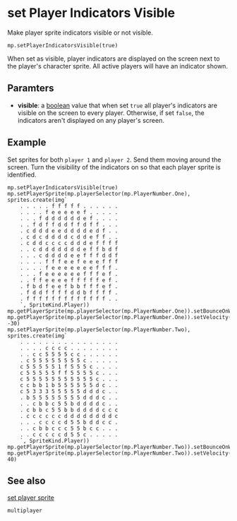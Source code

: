 # set Player Indicators Visible

Make player sprite indicators visible or not visible.

```sig
mp.setPlayerIndicatorsVisible(true)
```

When set as visible, player indicators are displayed on the screen next to the player's character sprite. All active players will have an indicator shown.

## Paramters

* **visible**: a [boolean](/types/boolean) value that when set `true` all player's indicators are visible on the screen to every player. Otherwise, if set `false`, the indicators aren't displayed on any player's screen.

## Example

Set sprites for both `player 1` and `player 2`. Send them moving around the screen. Turn the visibility of the indicators on so that each player sprite is identified.

```blocks
mp.setPlayerIndicatorsVisible(true)
mp.setPlayerSprite(mp.playerSelector(mp.PlayerNumber.One), sprites.create(img`
    . . . . . f f f f f . . . . . . 
    . . . . f e e e e e f . . . . . 
    . . . f d d d d d d e f . . . . 
    . . f d f f d d f f d f f . . . 
    . c d d d e e d d d d e d f . . 
    . c d c d d d d c d d e f f . . 
    . c d d c c c c d d d e f f f f 
    . . c d d d d d d d e f f b d f 
    . . . c d d d d e e f f f d d f 
    . . . . f f f e e f e e e f f f 
    . . . . f e e e e e e e f f f . 
    . . . f e e e e e e f f f e f . 
    . . f f e e e e f f f f f e f . 
    . f b d f e e f b b f f f e f . 
    . f d d f f f f d d b f f f f . 
    . f f f f f f f f f f f f f . . 
    `, SpriteKind.Player))
mp.getPlayerSprite(mp.playerSelector(mp.PlayerNumber.One)).setBounceOnWall(true)
mp.getPlayerSprite(mp.playerSelector(mp.PlayerNumber.One)).setVelocity(40, -30)
mp.setPlayerSprite(mp.playerSelector(mp.PlayerNumber.Two), sprites.create(img`
    . . . . . . . . . . . . . . . . 
    . . . . c c c c . . . . . . . . 
    . . c c 5 5 5 5 c c . . . . . . 
    . c 5 5 5 5 5 5 5 5 c . . . . . 
    c 5 5 5 5 5 1 f 5 5 5 c . . . . 
    c 5 5 5 5 5 f f 5 5 5 5 c . . . 
    c 5 5 5 5 5 5 5 5 5 5 5 c . . . 
    c c b b 1 b 5 5 5 5 5 5 d c . . 
    c 5 3 3 3 5 5 5 5 5 d d d c . . 
    . b 5 5 5 5 5 5 5 5 d d d c . . 
    . . c b b c 5 5 b d d d d c . . 
    . c b b c 5 5 b b d d d d c c c 
    . c c c c c c d d d d d d d d c 
    . . . c c c c d 5 5 b d d c c . 
    . . c b b c c c 5 5 b c c . . . 
    . . c c c c c d 5 5 c . . . . . 
    `, SpriteKind.Player))
mp.getPlayerSprite(mp.playerSelector(mp.PlayerNumber.Two)).setBounceOnWall(true)
mp.getPlayerSprite(mp.playerSelector(mp.PlayerNumber.Two)).setVelocity(50, 40)
```

## See also

[set player sprite](/reference/multiplayer/set-player-sprite)

```package
multiplayer
```